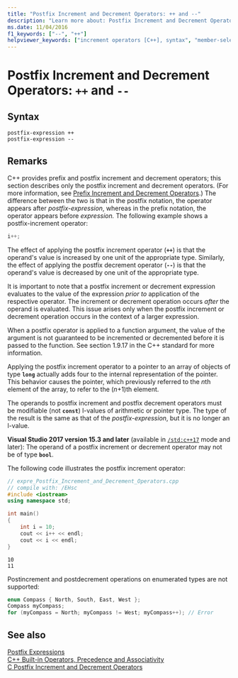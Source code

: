 ```yaml
---
title: "Postfix Increment and Decrement Operators: ++ and --"
description: "Learn more about: Postfix Increment and Decrement Operators: ++ and --"
ms.date: 11/04/2016
f1_keywords: ["--", "++"]
helpviewer_keywords: ["increment operators [C++], syntax", "member-selection operators [C++]", "-- operator [C++], postfix decrement operators", "postfix operators [C++]", "++ operator [C++], postfix increment operators", "decrement operators [C++], syntax", "operators [C++], postfix", "decrement operators [C++]"]
---
```

# Postfix Increment and Decrement Operators: `++` and `--`

## Syntax

```
postfix-expression ++
postfix-expression --
```

## Remarks

C++ provides prefix and postfix increment and decrement operators; this section describes only the postfix increment and decrement operators. (For more information, see [Prefix Increment and Decrement Operators](../cpp/prefix-increment-and-decrement-operators-increment-and-decrement.md).) The difference between the two is that in the postfix notation, the operator appears after *postfix-expression*, whereas in the prefix notation, the operator appears before *expression.* The following example shows a postfix-increment operator:

```cpp
i++;
```

The effect of applying the postfix increment operator (**`++`**) is that the operand's value is increased by one unit of the appropriate type. Similarly, the effect of applying the postfix decrement operator (**`--`**) is that the operand's value is decreased by one unit of the appropriate type.

It is important to note that a postfix increment or decrement expression evaluates to the value of the expression *prior to* application of the respective operator. The increment or decrement operation occurs *after* the operand is evaluated. This issue arises only when the postfix increment or decrement operation occurs in the context of a larger expression.

When a postfix operator is applied to a function argument, the value of the argument is not guaranteed to be incremented or decremented before it is passed to the function.  See section 1.9.17 in the C++ standard for more information.

Applying the postfix increment operator to a pointer to an array of objects of type **`long`** actually adds four to the internal representation of the pointer. This behavior causes the pointer, which previously referred to the *n*th element of the array, to refer to the (*n*+1)th element.

The operands to postfix increment and postfix decrement operators must be modifiable (not **`const`**) l-values of arithmetic or pointer type. The type of the result is the same as that of the *postfix-expression*, but it is no longer an l-value.

**Visual Studio 2017 version 15.3 and later** (available in [`/std:c++17`](../build/reference/std-specify-language-standard-version.md) mode and later): The operand of a postfix increment  or decrement operator may not be of type **`bool`**.

The following code illustrates the postfix increment operator:

```cpp
// expre_Postfix_Increment_and_Decrement_Operators.cpp
// compile with: /EHsc
#include <iostream>
using namespace std;

int main()
{
    int i = 10;
    cout << i++ << endl;
    cout << i << endl;
}
```

```Output
10
11
```

Postincrement and postdecrement operations on enumerated types are not supported:

```cpp
enum Compass { North, South, East, West };
Compass myCompass;
for (myCompass = North; myCompass != West; myCompass++); // Error
```

## See also

[Postfix Expressions](../cpp/postfix-expressions.md)\
[C++ Built-in Operators, Precedence and Associativity](../cpp/cpp-built-in-operators-precedence-and-associativity.md)\
[C Postfix Increment and Decrement Operators](../c-language/c-postfix-increment-and-decrement-operators.md)
